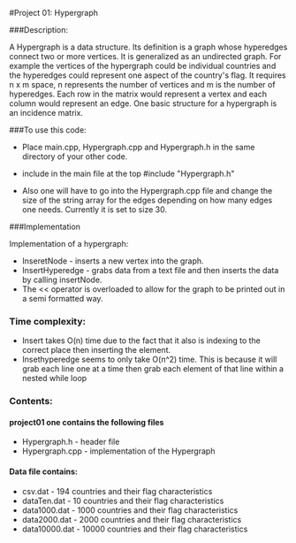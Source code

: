#Project 01: Hypergraph

###Description:

A Hypergraph is a data structure. Its definition is a graph whose hyperedges connect two or more vertices. It is generalized as an undirected graph. For example the vertices of the hypergraph could be individual countries and the hyperedges could represent one aspect of the country's flag. It requires n x m space, n represents the number of vertices and m is the number of hyperedges. Each row in the matrix would represent a vertex and each column would represent an edge. One basic structure for a hypergraph is an incidence matrix. 

###To use this code:
* Place main.cpp, Hypergraph.cpp and Hypergraph.h in the same directory of your other code. 

* include in the main file at the top #include "Hypergraph.h"

* Also one will have to go into the Hypergraph.cpp file and change the size of the string array for the edges depending on how many edges one needs. Currently it is set to size 30.  

###Implementation 

Implementation of a hypergraph:
* InseretNode - inserts a new vertex into the graph.  
* InsertHyperedge - grabs data from a text file and then inserts the data by calling insertNode. 
* The << operator is overloaded to allow for the graph to be printed out in a semi formatted way. 

### Time complexity:
* Insert takes O(n) time due to the fact that it also is indexing to the correct place then inserting the element.
* Insethyperedge seems to only take O(n^2) time. This is because it will grab each line one at a time then grab each element of that line within a nested while loop

### Contents:
#### project01 one contains the following files
* Hypergraph.h - header file 
* Hypergraph.cpp - implementation of the Hypergraph

#### Data file contains:
* csv.dat - 194 countries and their flag characteristics
* dataTen.dat - 10 countries and their flag characteristics
* data1000.dat - 1000 countries and their flag characteristics
* data2000.dat - 2000 countries and their flag characteristics
* data10000.dat - 10000 countries and their flag characteristics
